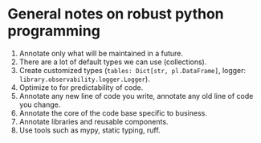 # General notes on robust python programming
1. Annotate only what will be maintained in a future.
2. There are a lot of default types we can use (collections).
3. Create customized types (`tables: Dict[str, pl.DataFrame]`, logger: `library.observability.logger.Logger`).
4. Optimize to for predictability of code.
5. Annotate any new line of code you write, annotate any old line of code you change.
6. Annotate the core of the code base specific to business.
7. Annotate libraries and reusable components.
8. Use tools such as mypy, static typing, ruff.